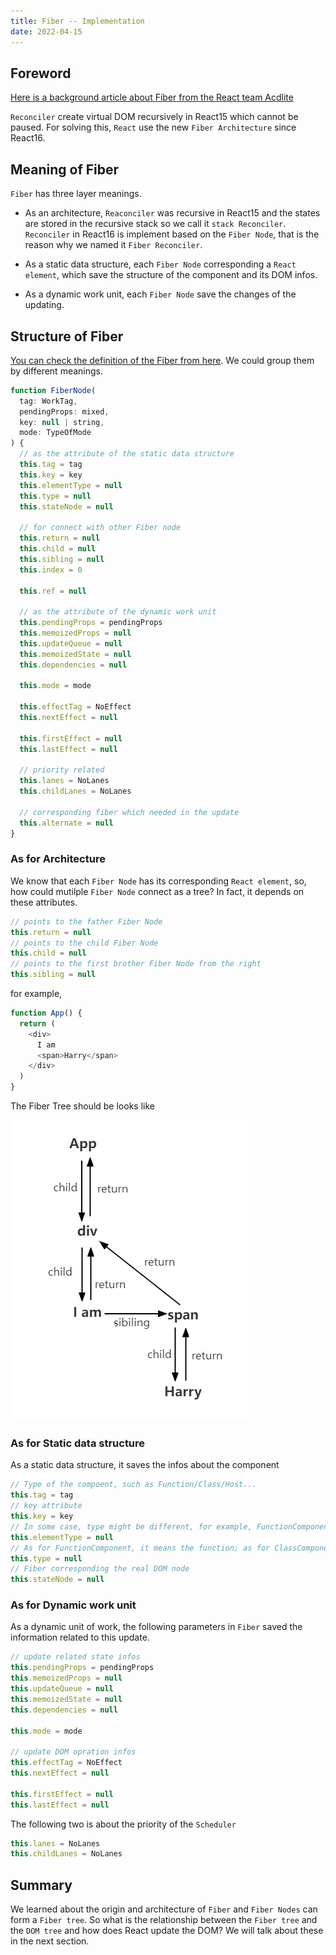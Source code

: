 ```yaml
---
title: Fiber -- Implementation
date: 2022-04-15
---
```


## Foreword

[Here is a background article about Fiber from the React team Acdlite](https://github.com/acdlite/react-fiber-architecture)

`Reconciler` create virtual DOM recursively in React15 which cannot be paused. For solving this, `React` use the new `Fiber Architecture` since React16.

## Meaning of Fiber

`Fiber` has three layer meanings.

- As an architecture, `Reaconciler` was recursive in React15 and the states are stored in the recursive stack so we call it `stack Reconciler`. `Reconciler` in React16 is implement based on the `Fiber Node`, that is the reason why we named it `Fiber Reconciler`.

- As a static data structure, each `Fiber Node` corresponding a `React element`, which save the structure of the component and its DOM infos.

- As a dynamic work unit, each `Fiber Node` save the changes of the updating.

## Structure of Fiber

[You can check the definition of the Fiber from here](https://github.com/facebook/react/blob/1fb18e22ae66fdb1dc127347e169e73948778e5a/packages/react-reconciler/src/ReactFiber.new.js#L117). We could group them by different meanings.

```js
function FiberNode(
  tag: WorkTag,
  pendingProps: mixed,
  key: null | string,
  mode: TypeOfMode
) {
  // as the attribute of the static data structure
  this.tag = tag
  this.key = key
  this.elementType = null
  this.type = null
  this.stateNode = null

  // for connect with other Fiber node
  this.return = null
  this.child = null
  this.sibling = null
  this.index = 0

  this.ref = null

  // as the attribute of the dynamic work unit
  this.pendingProps = pendingProps
  this.memoizedProps = null
  this.updateQueue = null
  this.memoizedState = null
  this.dependencies = null

  this.mode = mode

  this.effectTag = NoEffect
  this.nextEffect = null

  this.firstEffect = null
  this.lastEffect = null

  // priority related
  this.lanes = NoLanes
  this.childLanes = NoLanes

  // corresponding fiber which needed in the update
  this.alternate = null
}
```

### As for Architecture

We know that each `Fiber Node` has its corresponding `React element`, so, how could mutilple `Fiber Node` connect as a tree? In fact, it depends on these attributes.

```js
// points to the father Fiber Node
this.return = null
// points to the child Fiber Node
this.child = null
// points to the first brother Fiber Node from the right
this.sibling = null
```

for example,

```js
function App() {
  return (
    <div>
      I am
      <span>Harry</span>
    </div>
  )
}
```

The Fiber Tree should be looks like

![Fiber Tree](../../images/fiber1.png)

### As for Static data structure

As a static data structure, it saves the infos about the component

```js
// Type of the compoent, such as Function/Class/Host...
this.tag = tag
// key attribute
this.key = key
// In some case, type might be different, for example, FunctionComponent wrapped by React.memo
this.elementType = null
// As for FunctionComponent, it means the function; as for ClassComponent, it means the class; As for HostComponent, it means the tagName of the DOM node
this.type = null
// Fiber corresponding the real DOM node
this.stateNode = null
```

### As for Dynamic work unit

As a dynamic unit of work, the following parameters in `Fiber` saved the information related to this update.

```js
// update related state infos
this.pendingProps = pendingProps
this.memoizedProps = null
this.updateQueue = null
this.memoizedState = null
this.dependencies = null

this.mode = mode

// update DOM opration infos
this.effectTag = NoEffect
this.nextEffect = null

this.firstEffect = null
this.lastEffect = null
```

The following two is about the priority of the `Scheduler`

```js
this.lanes = NoLanes
this.childLanes = NoLanes
```

## Summary

We learned about the origin and architecture of `Fiber` and `Fiber Nodes` can form a `Fiber tree`. So what is the relationship between the `Fiber tree` and the `DOM tree` and how does React update the DOM? We will talk about these in the next section.
